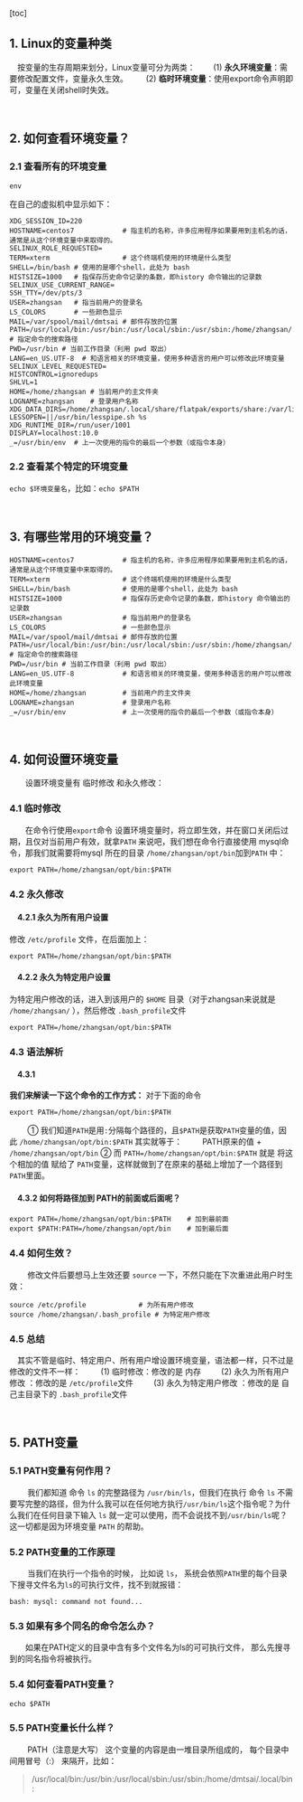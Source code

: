 [toc]






## 1. Linux的变量种类
&emsp;按变量的生存周期来划分，Linux变量可分为两类： 
&emsp;&emsp;(1) **永久环境变量**：需要修改配置文件，变量永久生效。 
&emsp;&emsp;(2) **临时环境变量**：使用export命令声明即可，变量在关闭shell时失效。



&emsp;
## 2. 如何查看环境变量？
### 2.1 查看所有的环境变量
```shell
env
```
在自己的虚拟机中显示如下：
```shell
XDG_SESSION_ID=220 
HOSTNAME=centos7            # 指主机的名称，许多应用程序如果要用到主机名的话，通常是从这个环境变量中来取得的。
SELINUX_ROLE_REQUESTED=
TERM=xterm                  # 这个终端机使用的环境是什么类型
SHELL=/bin/bash # 使用的是哪个shell，此处为 bash
HISTSIZE=1000   # 指保存历史命令记录的条数，即history 命令输出的记录数
SELINUX_USE_CURRENT_RANGE=
SSH_TTY=/dev/pts/3
USER=zhangsan   # 指当前用户的登录名
LS_COLORS       # 一些颜色显示
MAIL=/var/spool/mail/dmtsai # 邮件存放的位置
PATH=/usr/local/bin:/usr/bin:/usr/local/sbin:/usr/sbin:/home/zhangsan/.local/bin:/home/zhangsan/bin # 指定命令的搜索路径
PWD=/usr/bin # 当前工作目录（利用 pwd 取出）
LANG=en_US.UTF-8  # 和语言相关的环境变量，使用多种语言的用户可以修改此环境变量
SELINUX_LEVEL_REQUESTED=
HISTCONTROL=ignoredups
SHLVL=1
HOME=/home/zhangsan # 当前用户的主文件夹
LOGNAME=zhangsan    # 登录用户名称
XDG_DATA_DIRS=/home/zhangsan/.local/share/flatpak/exports/share:/var/lib/flatpak/exports/share:/usr/local/share:/usr/share
LESSOPEN=||/usr/bin/lesspipe.sh %s
XDG_RUNTIME_DIR=/run/user/1001
DISPLAY=localhost:10.0
_=/usr/bin/env  # 上一次使用的指令的最后一个参数（或指令本身）
``` 
### 2.2 查看某个特定的环境变量
`echo $环境变量名`，比如：`echo $PATH`



&emsp;
## 3. 有哪些常用的环境变量？
```shell
HOSTNAME=centos7            # 指主机的名称，许多应用程序如果要用到主机名的话，通常是从这个环境变量中来取得的。
TERM=xterm                  # 这个终端机使用的环境是什么类型
SHELL=/bin/bash             # 使用的是哪个shell，此处为 bash
HISTSIZE=1000               # 指保存历史命令记录的条数，即history 命令输出的记录数
USER=zhangsan               # 指当前用户的登录名
LS_COLORS                   # 一些颜色显示
MAIL=/var/spool/mail/dmtsai # 邮件存放的位置
PATH=/usr/local/bin:/usr/bin:/usr/local/sbin:/usr/sbin:/home/zhangsan/.local/bin:/home/zhangsan/bin # 指定命令的搜索路径
PWD=/usr/bin # 当前工作目录（利用 pwd 取出）
LANG=en_US.UTF-8            # 和语言相关的环境变量，使用多种语言的用户可以修改此环境变量
HOME=/home/zhangsan         # 当前用户的主文件夹
LOGNAME=zhangsan            # 登录用户名称
_=/usr/bin/env              # 上一次使用的指令的最后一个参数（或指令本身）
```



&emsp;
## 4. 如何设置环境变量
&emsp;&emsp;设置环境变量有 临时修改 和永久修改：
### 4.1 临时修改
&emsp;&emsp;在命令行使用`export`命令 设置环境变量时，将立即生效，并在窗口关闭后过期，且仅对当前用户有效，就拿`PATH` 来说吧，我们想在命令行直接使用 mysql命令，那我们就需要将mysql 所在的目录 `/home/zhangsan/opt/bin`加到`PATH` 中：
```shell
export PATH=/home/zhangsan/opt/bin:$PATH
```
### 4.2 永久修改
#### &emsp;4.2.1 永久为所有用户设置
修改 `/etc/profile` 文件，在后面加上：
```shell
export PATH=/home/zhangsan/opt/bin:$PATH
```
#### &emsp;4.2.2 永久为特定用户设置
为特定用户修改的话，进入到该用户的 `$HOME` 目录（对于zhangsan来说就是 `/home/zhangsan/` ），然后修改 `.bash_profile`文件
```shell
export PATH=/home/zhangsan/opt/bin:$PATH
```
### 4.3 语法解析
#### &emsp;4.3.1 
**我们来解读一下这个命令的工作方式：**
对于下面的命令
```shell
export PATH=/home/zhangsan/opt/bin:$PATH
```
&emsp;&emsp; 
① 我们知道`PATH`是用`:`分隔每个路径的，且`$PATH`是获取`PATH`变量的值，因此 `/home/zhangsan/opt/bin:$PATH` 其实就等于：
&emsp;&emsp; PATH原来的值 + `/home/zhangsan/opt/bin`
② 而 `PATH=/home/zhangsan/opt/bin:$PATH` 就是 将这个相加的值 赋给了 `PATH`变量，这样就做到了在原来的基础上增加了一个路径到`PATH`里面。
#### &emsp;4.3.2 如何将路径加到 PATH的前面或后面呢？
```shell
export PATH=/home/zhangsan/opt/bin:$PATH    # 加到最前面
export $PATH:PATH=/home/zhangsan/opt/bin    # 加到最后面
```

### 4.4 如何生效？
&emsp;&emsp; 修改文件后要想马上生效还要 `source` 一下，不然只能在下次重进此用户时生效：
```shell
source /etc/profile             # 为所有用户修改
source /home/zhangsan/.bash_profile # 为特定用户修改
```
### 4.5 总结
&emsp;其实不管是临时、特定用户、所有用户增设置环境变量，语法都一样，只不过是修改的文件不一样：
&emsp;&emsp; (1) 临时修改：修改的是 内存
&emsp;&emsp; (2) 永久为所有用户修改 ：修改的是 `/etc/profile`文件
&emsp;&emsp; (3) 永久为特定用户修改 ：修改的是 自己主目录下的 `.bash_profile`文件



&emsp;
## 5. PATH变量
### 5.1 PATH变量有何作用？
&emsp;&emsp; 我们都知道 命令 `ls` 的完整路径为 `/usr/bin/ls`，但我们在执行 命令 `ls` 不需要写完整的路径，但为什么我可以在任何地方执行`/usr/bin/ls`这个指令呢？为什么我们在任何目录下输入 `ls` 就一定可以使用，而不会说找不到`/usr/bin/ls`呢？ 这一切都是因为环境变量 `PATH` 的帮助。
### 5.2 PATH变量的工作原理
&emsp;&emsp; 当我们在执行一个指令的时候， 比如说 `ls`， 系统会依照`PATH`里的每个目录下搜寻文件名为`ls`的可执行文件，找不到就报错：
```
bash: mysql: command not found...
```
### 5.3 如果有多个同名的命令怎么办？
&emsp;&emsp;如果在PATH定义的目录中含有多个文件名为ls的可可执行文件， 那么先搜寻到的同名指令将被执行。
### 5.4 如何查看PATH变量？
```shell
echo $PATH
``` 
### 5.5 PATH变量长什么样？
&emsp;&emsp; PATH（注意是大写） 这个变量的内容是由一堆目录所组成的， 每个目录中间用冒号（:） 来隔开，比如：
>/usr/local/bin:/usr/bin:/usr/local/sbin:/usr/sbin:/home/dmtsai/.local/bin:
